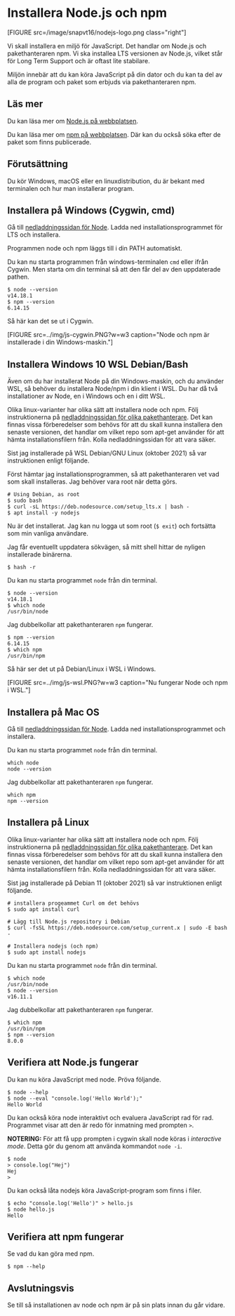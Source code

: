 Installera Node.js och npm
===================================

[FIGURE src=/image/snapvt16/nodejs-logo.png class="right"]

Vi skall installera en miljö för JavaScript. Det handlar om Node.js och pakethanteraren npm. Vi ska installea LTS versionen av Node.js, vilket står för Long Term Support och är oftast lite stabilare.

Miljön innebär att du kan köra JavaScript på din dator och du kan ta del av alla de program och paket som erbjuds via pakethanteraren npm.



<!--more-->



Läs mer
-------------------------------

Du kan läsa mer om [Node.js på webbplatsen](https://nodejs.org/).

Du kan läsa mer om [npm på webbplatsen](https://www.npmjs.com/). Där kan du också söka efter de paket som finns publicerade.



Förutsättning
-------------------------------

Du kör Windows, macOS eller en linuxdistribution, du är bekant med terminalen och hur man installerar program.



Installera på Windows (Cygwin, cmd)
-------------------------------

Gå till [nedladdningssidan för Node](https://nodejs.org/en/download/). Ladda ned installationsprogrammet för LTS och installera.

Programmen node och npm läggs till i din PATH automatiskt.

Du kan nu starta programmen från windows-terminalen `cmd` eller ifrån Cygwin. Men starta om din terminal så att den får del av den uppdaterade pathen.

```console
$ node --version
v14.18.1
$ npm --version
6.14.15
```

Så här kan det se ut i Cygwin.

[FIGURE src=../img/js-cygwin.PNG?w=w3 caption="Node och npm är installerade i din Windows-maskin."]
<!--
Du kommer även åt programmen via din Cygwin-terminal, om du har Cygwin installerat.

Öppna din Cygwin-terminal så kan det se ut så här.

[FIGURE src=image/snapvt19/cygwin-node-npm-version.png?w=w3 caption="Node och npm går även att nå från Cygwin."] -->



Installera Windows 10 WSL Debian/Bash
-------------------------------

Även om du har installerat Node på din Windows-maskin, och du använder WSL, så behöver du installera Node/npm i din klient i WSL. Du har då två installationer av Node, en i Windows och en i ditt WSL.

Olika linux-varianter har olika sätt att installera node och npm. Följ instruktionerna på [nedladdningssidan för olika pakethanterare](https://nodejs.org/en/download/package-manager/). Det kan finnas vissa förberedelser som behövs för att du skall kunna installera den senaste versionen, det handlar om vilket repo som apt-get använder för att hämta installationsfilern från. Kolla nedladdningssidan för att vara säker.

Sist jag installerade på WSL Debian/GNU Linux (oktober 2021) så var instruktionen enligt följande.

Först hämtar jag installationsprogrammen, så att pakethanteraren vet vad som skall installeras. Jag behöver vara root när detta görs.

```text
# Using Debian, as root
$ sudo bash
$ curl -sL https://deb.nodesource.com/setup_lts.x | bash -
$ apt install -y nodejs
```

Nu är det installerat. Jag kan nu logga ut som root (`$ exit`) och fortsätta som min vanliga användare.

Jag får eventuellt uppdatera sökvägen, så mitt shell hittar de nyligen installerade binärerna.

```console
$ hash -r
```

Du kan nu starta programmet `node` från din terminal.

```console
$ node --version
v14.18.1
$ which node
/usr/bin/node
```

Jag dubbelkollar att pakethanteraren `npm` fungerar.

```console
$ npm --version
6.14.15
$ which npm
/usr/bin/npm
```

Så här ser det ut på Debian/Linux i WSL i Windows.

[FIGURE src=../img/js-wsl.PNG?w=w3 caption="Nu fungerar Node och npm i WSL."]

<!--
I debian fanns det tidigare ett kommando som hette node, därför installeras vår "node" som nodejs. Men jag vill använda det som node och lägger därför en symbolisk länk till nodejs som jag döper till node.

```bash
$ sudo ln -s $( which nodejs ) /usr/bin/node
```
-->



Installera på Mac OS
-------------------------------

Gå till [nedladdningssidan för Node](https://nodejs.org/en/download/). Ladda ned installationsprogrammet och installera.

Du kan nu starta programmet `node` från din terminal.

```text
which node
node --version
```

Jag dubbelkollar att pakethanteraren `npm` fungerar.

```text
which npm
npm --version
```



Installera på Linux
-------------------------------

Olika linux-varianter har olika sätt att installera node och npm. Följ instruktionerna på [nedladdningssidan för olika pakethanterare](https://nodejs.org/en/download/package-manager/). Det kan finnas vissa förberedelser som behövs för att du skall kunna installera den senaste versionen, det handlar om vilket repo som apt-get använder för att hämta installationsfilern från. Kolla nedladdningssidan för att vara säker.

Sist jag installerade på Debian 11 (oktober 2021) så var instruktionen enligt följande.

```console
# installera progeammet Curl om det behövs
$ sudo apt install curl

# Lägg till Node.js repository i Debian
$ curl -fsSL https://deb.nodesource.com/setup_current.x | sudo -E bash -

# Installera nodejs (och npm)
$ sudo apt install nodejs
```

Du kan nu starta programmet `node` från din terminal.

```console
$ which node
/usr/bin/node
$ node --version
v16.11.1
```

Jag dubbelkollar att pakethanteraren `npm` fungerar.

```console
$ which npm
/usr/bin/npm
$ npm --version
8.0.0
```



Verifiera att Node.js fungerar
-------------------------------

Du kan nu köra JavaScript med node. Pröva följande.

```text
$ node --help
$ node --eval "console.log('Hello World');"
Hello World
```

Du kan också köra node interaktivt och evaluera JavaScript rad för rad. Programmet visar att den är redo för inmatning med prompten `>`.

**NOTERING:** För att få upp prompten i cygwin skall node köras i _interactive mode_. Detta gör du genom att använda kommandot `node -i`.

```console
$ node
> console.log("Hej")
Hej
>
```
<!--
För att få upp prompten i cygwin skall node köras i _interactive mode_. Detta gör du genom att använda kommandot `node -i`.

Så här kan det se ut.

[ASCIINEMA src=91267] -->

Du kan också låta nodejs köra JavaScript-program som finns i filer.

```console
$ echo "console.log('Hello')" > hello.js
$ node hello.js
Hello
```
<!--
Så här kan det se ut.

[ASCIINEMA src=91268]
 -->


Verifiera att npm fungerar
-------------------------------

Se vad du kan göra med npm.

```console
$ npm --help
```



Avslutningsvis
------------------------------

Se till så installationen av node och npm är på sin plats innan du går vidare.
